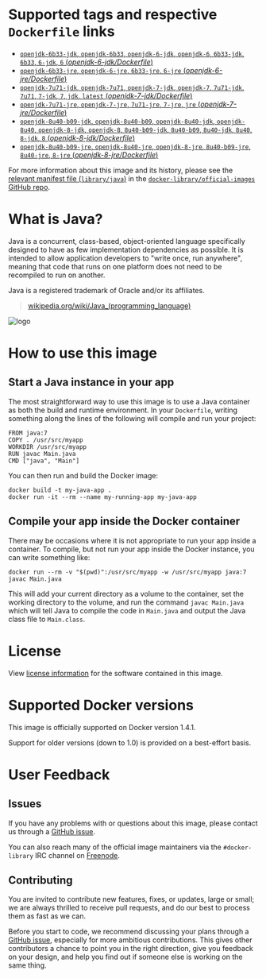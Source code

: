 # Supported tags and respective `Dockerfile` links

- [`openjdk-6b33-jdk`, `openjdk-6b33`, `openjdk-6-jdk`, `openjdk-6`, `6b33-jdk`, `6b33`, `6-jdk`, `6` (*openjdk-6-jdk/Dockerfile*)](https://github.com/docker-library/java/blob/8b20818d91705361ff42b597369620680d0af98c/openjdk-6-jdk/Dockerfile)
- [`openjdk-6b33-jre`, `openjdk-6-jre`, `6b33-jre`, `6-jre` (*openjdk-6-jre/Dockerfile*)](https://github.com/docker-library/java/blob/d63214d23aad827190c599e23351bd0bdd7dcadc/openjdk-6-jre/Dockerfile)
- [`openjdk-7u71-jdk`, `openjdk-7u71`, `openjdk-7-jdk`, `openjdk-7`, `7u71-jdk`, `7u71`, `7-jdk`, `7`, `jdk`, `latest` (*openjdk-7-jdk/Dockerfile*)](https://github.com/docker-library/java/blob/8b20818d91705361ff42b597369620680d0af98c/openjdk-7-jdk/Dockerfile)
- [`openjdk-7u71-jre`, `openjdk-7-jre`, `7u71-jre`, `7-jre`, `jre` (*openjdk-7-jre/Dockerfile*)](https://github.com/docker-library/java/blob/d63214d23aad827190c599e23351bd0bdd7dcadc/openjdk-7-jre/Dockerfile)
- [`openjdk-8u40-b09-jdk`, `openjdk-8u40-b09`, `openjdk-8u40-jdk`, `openjdk-8u40`, `openjdk-8-jdk`, `openjdk-8`, `8u40-b09-jdk`, `8u40-b09`, `8u40-jdk`, `8u40`, `8-jdk`, `8` (*openjdk-8-jdk/Dockerfile*)](https://github.com/docker-library/java/blob/68c66124d85712115f1aefa0c60e766ac8e7da66/openjdk-8-jdk/Dockerfile)
- [`openjdk-8u40-b09-jre`, `openjdk-8u40-jre`, `openjdk-8-jre`, `8u40-b09-jre`, `8u40-jre`, `8-jre` (*openjdk-8-jre/Dockerfile*)](https://github.com/docker-library/java/blob/d63214d23aad827190c599e23351bd0bdd7dcadc/openjdk-8-jre/Dockerfile)

For more information about this image and its history, please see the [relevant
manifest file
(`library/java`)](https://github.com/docker-library/official-images/blob/master/library/java)
in the [`docker-library/official-images` GitHub
repo](https://github.com/docker-library/official-images).

# What is Java?

Java is a concurrent, class-based, object-oriented language specifically
designed to have as few implementation dependencies as possible. It is intended
to allow application developers to "write once, run anywhere", meaning that code
that runs on one platform does not need to be recompiled to run on another.

Java is a registered trademark of Oracle and/or its affiliates.

> [wikipedia.org/wiki/Java_(programming_language)](http://en.wikipedia.org/wiki/Java_(programming_language))

![logo](https://raw.githubusercontent.com/docker-library/docs/master/java/logo.png)

# How to use this image

## Start a Java instance in your app

The most straightforward way to use this image is to use a Java container as
both the build and runtime environment. In your `Dockerfile`, writing something
along the lines of the following will compile and run your project:

    FROM java:7
    COPY . /usr/src/myapp
    WORKDIR /usr/src/myapp
    RUN javac Main.java
    CMD ["java", "Main"]

You can then run and build the Docker image:

    docker build -t my-java-app .
    docker run -it --rm --name my-running-app my-java-app

## Compile your app inside the Docker container

There may be occasions where it is not appropriate to run your app inside a
container. To compile, but not run your app inside the Docker instance, you can
write something like:

    docker run --rm -v "$(pwd)":/usr/src/myapp -w /usr/src/myapp java:7 javac Main.java

This will add your current directory as a volume to the container, set the
working directory to the volume, and run the command `javac Main.java` which
will tell Java to compile the code in `Main.java` and output the Java class file
to `Main.class`.

# License

View [license information](http://openjdk.java.net/legal/gplv2+ce.html)
for the software contained in this image.

# Supported Docker versions

This image is officially supported on Docker version 1.4.1.

Support for older versions (down to 1.0) is provided on a best-effort basis.

# User Feedback

## Issues

If you have any problems with or questions about this image, please contact us
 through a [GitHub issue](https://github.com/docker-library/java/issues).

You can also reach many of the official image maintainers via the
`#docker-library` IRC channel on [Freenode](https://freenode.net).

## Contributing

You are invited to contribute new features, fixes, or updates, large or small;
we are always thrilled to receive pull requests, and do our best to process them
as fast as we can.

Before you start to code, we recommend discussing your plans 
through a [GitHub issue](https://github.com/docker-library/java/issues), especially for more ambitious
contributions. This gives other contributors a chance to point you in the right
direction, give you feedback on your design, and help you find out if someone
else is working on the same thing.

